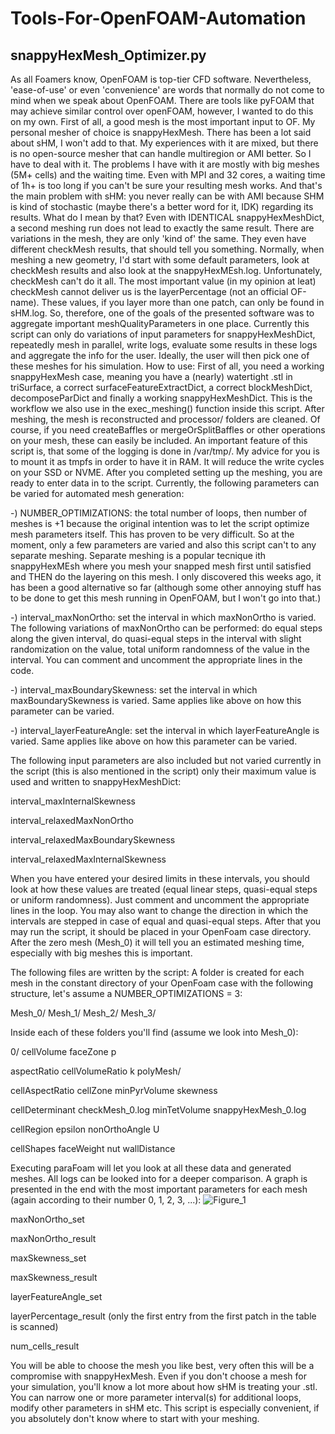 # Tools-For-OpenFOAM-Automation
## snappyHexMesh_Optimizer.py

As all Foamers know, OpenFOAM is top-tier CFD software. Nevertheless, 'ease-of-use' or even 'convenience' are words that normally do not come to mind when we speak about OpenFOAM. There are tools like pyFOAM that may achieve similar control over openFOAM, however, I wanted to do this on my own.
First of all, a good mesh is the most important input to OF. My personal mesher of choice is snappyHexMesh. There has been a lot said about sHM, I won't add to that. My experiences with it are mixed, but there is no open-source mesher that can handle multiregion or AMI better. So I have to deal with it. The problems I have with it are mostly with big meshes (5M+ cells) and the waiting time. Even with MPI and 32 cores, a waiting time of 1h+ is too long if you can't be sure your resulting mesh works. And that's the main problem with sHM: you never really can be with AMI because SHM is kind of stochastic (maybe there's a better word for it, IDK) regarding its results. What do I mean by that? Even with IDENTICAL snappyHexMeshDict, a second meshing run does not lead to exactly the same result. There are variations in the mesh, they are only 'kind of' the same. They even have different checkMesh results, that should tell you something. Normally, when meshing a new geometry, I'd start with some default parameters, look at checkMesh results and also look at the snappyHexMEsh.log. Unfortunately, checkMesh can't do it all. The most important value (in my opinion at leat) checkMesh cannot deliver us is the layerPercentage (not an official OF-name). These values, if you layer more than one patch, can only be found in sHM.log. So, therefore, one of the goals of the presented software was to aggregate important meshQualityParameters in one place. 
Currently this script can only do variations of input parameters for snappyHexMeshDict, repeatedly mesh in parallel, write logs, evaluate some results in these logs and aggregate the info for the user. Ideally, the user will then pick one of these meshes for his simulation. 
How to use:
First of all, you need a working snappyHexMesh case, meaning you have a (nearly) watertight .stl in triSurface, a correct surfaceFeatureExtractDict, a correct blockMeshDict, decomposeParDict and finally a working snappyHexMeshDict. This is the workflow we also use in the exec_meshing() function inside this script. After meshing, the mesh is reconstructed and processor/ folders are cleaned. Of course, if you need createBaffles or mergeOrSplitBaffles or other operations on your mesh, these can easily be included. 
An important feature of this script is, that some of the logging is done in /var/tmp/. My advice for you is to mount it as tmpfs in order to have it in RAM. It will reduce the write cycles on your SSD or NVME.
After you completed setting up the meshing, you are ready to enter data in to the script. Currently, the following parameters can be varied for automated mesh generation:

-) NUMBER_OPTIMIZATIONS: the total number of loops, then number of meshes is +1 because the original intention was to let the script optimize mesh parameters itself. This has proven to be very difficult. So at the moment, only a few parameters are varied and also this script can't to any separate meshing. Separate meshing is a popular tecnique ith snappyHexMEsh where you mesh your snapped mesh first until satisfied and THEN do the layering on this mesh. I only discovered this weeks ago, it has been a good alternative so far (although some other annoying stuff has to be done to get this mesh running in OpenFOAM, but I won't go into that.)

-) interval_maxNonOrtho: set the interval in which maxNonOrtho is varied. The following variations of maxNonOrtho can be performed: do equal steps along the given interval, do quasi-equal steps in the interval with slight randomization on the value, total uniform randomness of the value in the interval. You can comment and uncomment the appropriate lines in the code.

-) interval_maxBoundarySkewness: set the interval in which maxBoundarySkewness is varied. Same applies like above on how this parameter can be varied.

-) interval_layerFeatureAngle: set the interval in which layerFeatureAngle is varied. Same applies like above on how this parameter can be varied.


The following input parameters are also included but not varied currently in the script (this is also mentioned in the script) only their maximum value is used and written to snappyHexMeshDict:

interval_maxInternalSkewness

interval_relaxedMaxNonOrtho

interval_relaxedMaxBoundarySkewness

interval_relaxedMaxInternalSkewness


When you have entered your desired limits in these intervals, you should look at how these values are treated (equal linear steps, quasi-equal steps or uniform randomness). Just comment and uncomment the appropriate lines in the loop. You may also want to change the direction in which the intervals are stepped in case of equal and quasi-equal steps.
After that you may run the script, it should be placed in your OpenFoam case directory. After the zero mesh (Mesh_0) it will tell you an estimated meshing time, especially with big meshes this is important.

The following files are written by the script:
A folder is created for each mesh in the constant directory of your OpenFoam case with the following structure, let's assume a NUMBER_OPTIMIZATIONS = 3:

Mesh_0/ Mesh_1/ Mesh_2/ Mesh_3/

Inside each of these folders you'll find (assume we look into Mesh_0):

0/    cellVolume       faceZone       p

aspectRatio      cellVolumeRatio  k              polyMesh/

cellAspectRatio  cellZone         minPyrVolume   skewness

cellDeterminant  checkMesh_0.log  minTetVolume   snappyHexMesh_0.log

cellRegion       epsilon          nonOrthoAngle  U

cellShapes       faceWeight       nut            wallDistance


Executing paraFoam will let you look at all these data and generated meshes. All logs can be looked into for a deeper comparison.
A graph is presented in the end with the most important parameters for each mesh (again according to their number 0, 1, 2, 3, ...):
![Figure_1](https://github.com/user-attachments/assets/7741f9f3-f047-4021-abaf-adf32228e9bc)


maxNonOrtho_set

maxNonOrtho_result

maxSkewness_set

maxSkewness_result

layerFeatureAngle_set

layerPercentage_result (only the first entry from the first patch in the table is scanned)

num_cells_result


You will be able to choose the mesh you like best, very often this will be a compromise with snappyHexMesh. Even if you don't choose a mesh for your simulation, you'll know a lot more about how sHM is treating your .stl.
You can narrow one or more parameter interval(s) for additional loops, modify other parameters in sHM etc. This script is especially convenient, if you absolutely don't know where to start with your meshing.











